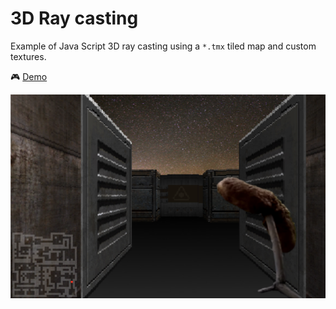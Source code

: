 # 3D Ray casting 
Example of Java Script 3D ray casting using a `*.tmx` tiled map and custom textures.

🎮  [Demo](https://raycasting3d.surge.sh)

![Screenshot](./src/assets/screen.png "Screenshot")
